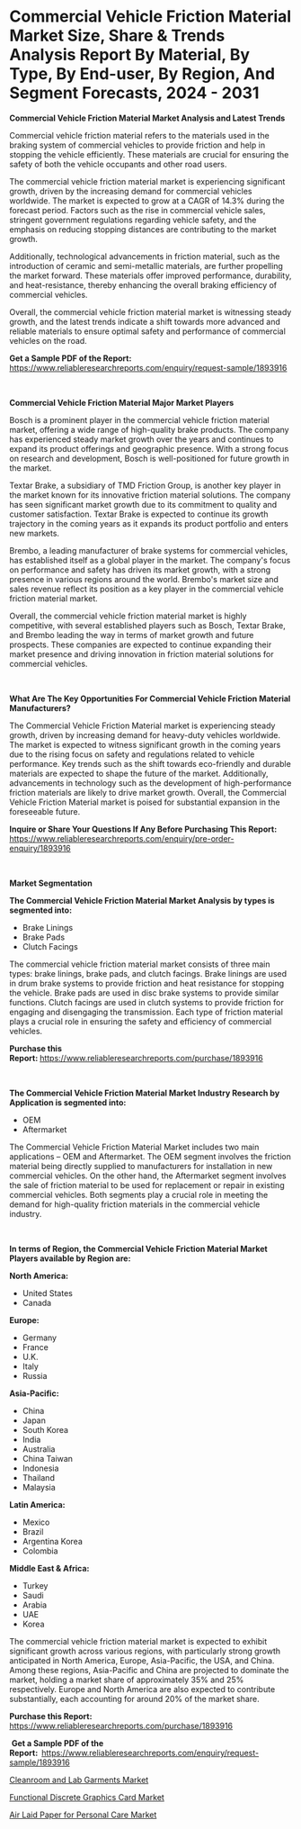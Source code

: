 <p><h1>Commercial Vehicle Friction Material Market Size, Share & Trends Analysis Report By Material, By Type, By End-user, By Region, And Segment Forecasts, 2024 - 2031</h1></p><p><strong>Commercial Vehicle Friction Material Market Analysis and Latest Trends</strong></p>
<p><p>Commercial vehicle friction material refers to the materials used in the braking system of commercial vehicles to provide friction and help in stopping the vehicle efficiently. These materials are crucial for ensuring the safety of both the vehicle occupants and other road users.</p><p>The commercial vehicle friction material market is experiencing significant growth, driven by the increasing demand for commercial vehicles worldwide. The market is expected to grow at a CAGR of 14.3% during the forecast period. Factors such as the rise in commercial vehicle sales, stringent government regulations regarding vehicle safety, and the emphasis on reducing stopping distances are contributing to the market growth.</p><p>Additionally, technological advancements in friction material, such as the introduction of ceramic and semi-metallic materials, are further propelling the market forward. These materials offer improved performance, durability, and heat-resistance, thereby enhancing the overall braking efficiency of commercial vehicles.</p><p>Overall, the commercial vehicle friction material market is witnessing steady growth, and the latest trends indicate a shift towards more advanced and reliable materials to ensure optimal safety and performance of commercial vehicles on the road.</p></p>
<p><strong>Get a Sample PDF of the Report:&nbsp;</strong> <a href="https://www.reliableresearchreports.com/enquiry/request-sample/1893916">https://www.reliableresearchreports.com/enquiry/request-sample/1893916</a></p>
<p>&nbsp;</p>
<p><strong>Commercial Vehicle Friction Material Major Market Players</strong></p>
<p><p>Bosch is a prominent player in the commercial vehicle friction material market, offering a wide range of high-quality brake products. The company has experienced steady market growth over the years and continues to expand its product offerings and geographic presence. With a strong focus on research and development, Bosch is well-positioned for future growth in the market.</p><p>Textar Brake, a subsidiary of TMD Friction Group, is another key player in the market known for its innovative friction material solutions. The company has seen significant market growth due to its commitment to quality and customer satisfaction. Textar Brake is expected to continue its growth trajectory in the coming years as it expands its product portfolio and enters new markets.</p><p>Brembo, a leading manufacturer of brake systems for commercial vehicles, has established itself as a global player in the market. The company's focus on performance and safety has driven its market growth, with a strong presence in various regions around the world. Brembo's market size and sales revenue reflect its position as a key player in the commercial vehicle friction material market.</p><p>Overall, the commercial vehicle friction material market is highly competitive, with several established players such as Bosch, Textar Brake, and Brembo leading the way in terms of market growth and future prospects. These companies are expected to continue expanding their market presence and driving innovation in friction material solutions for commercial vehicles.</p></p>
<p>&nbsp;</p>
<p><strong>What Are The Key Opportunities For Commercial Vehicle Friction Material Manufacturers?</strong></p>
<p><p>The Commercial Vehicle Friction Material market is experiencing steady growth, driven by increasing demand for heavy-duty vehicles worldwide. The market is expected to witness significant growth in the coming years due to the rising focus on safety and regulations related to vehicle performance. Key trends such as the shift towards eco-friendly and durable materials are expected to shape the future of the market. Additionally, advancements in technology such as the development of high-performance friction materials are likely to drive market growth. Overall, the Commercial Vehicle Friction Material market is poised for substantial expansion in the foreseeable future.</p></p>
<p><strong>Inquire or Share Your Questions If Any Before Purchasing This Report:</strong> <a href="https://www.reliableresearchreports.com/enquiry/pre-order-enquiry/1893916">https://www.reliableresearchreports.com/enquiry/pre-order-enquiry/1893916</a></p>
<p>&nbsp;</p>
<p><strong>Market Segmentation</strong></p>
<p><strong>The Commercial Vehicle Friction Material Market Analysis by types is segmented into:</strong></p>
<p><ul><li>Brake Linings</li><li>Brake Pads</li><li>Clutch Facings</li></ul></p>
<p><p>The commercial vehicle friction material market consists of three main types: brake linings, brake pads, and clutch facings. Brake linings are used in drum brake systems to provide friction and heat resistance for stopping the vehicle. Brake pads are used in disc brake systems to provide similar functions. Clutch facings are used in clutch systems to provide friction for engaging and disengaging the transmission. Each type of friction material plays a crucial role in ensuring the safety and efficiency of commercial vehicles.</p></p>
<p><strong>Purchase this Report:&nbsp;</strong><a href="https://www.reliableresearchreports.com/purchase/1893916">https://www.reliableresearchreports.com/purchase/1893916</a></p>
<p>&nbsp;</p>
<p><strong>The Commercial Vehicle Friction Material Market Industry Research by Application is segmented into:</strong></p>
<p><ul><li>OEM</li><li>Aftermarket</li></ul></p>
<p><p>The Commercial Vehicle Friction Material Market includes two main applications – OEM and Aftermarket. The OEM segment involves the friction material being directly supplied to manufacturers for installation in new commercial vehicles. On the other hand, the Aftermarket segment involves the sale of friction material to be used for replacement or repair in existing commercial vehicles. Both segments play a crucial role in meeting the demand for high-quality friction materials in the commercial vehicle industry.</p></p>
<p>&nbsp;</p>
<p><strong>In terms of Region, the Commercial Vehicle Friction Material Market Players available by Region are:</strong></p>
<p>
    <p> <strong> North America: </strong>
        <ul>
            <li>United States</li>
            <li>Canada</li>
        </ul>
        </p> 
    <p> <strong> Europe: </strong>
        <ul>
            <li>Germany</li>
            <li>France</li>
            <li>U.K.</li>
            <li>Italy</li>
            <li>Russia</li>
        </ul>
        </p> 
    <p> <strong> Asia-Pacific: </strong>
        <ul>
            <li>China</li>
            <li>Japan</li>
            <li>South Korea</li>
            <li>India</li>
            <li>Australia</li>
            <li>China Taiwan</li>
            <li>Indonesia</li>
            <li>Thailand</li>
            <li>Malaysia</li>
        </ul>
        </p> 
    <p> <strong> Latin America: </strong>
        <ul>
            <li>Mexico</li>
            <li>Brazil</li>
            <li>Argentina Korea</li>
            <li>Colombia</li>
        </ul>
        </p> 
    <p> <strong> Middle East & Africa: </strong>
        <ul>
            <li>Turkey</li>
            <li>Saudi</li>
            <li>Arabia</li>
            <li>UAE</li>
            <li>Korea</li>
        </ul>
    </p>
    </p>
<p><p>The commercial vehicle friction material market is expected to exhibit significant growth across various regions, with particularly strong growth anticipated in North America, Europe, Asia-Pacific, the USA, and China. Among these regions, Asia-Pacific and China are projected to dominate the market, holding a market share of approximately 35% and 25% respectively. Europe and North America are also expected to contribute substantially, each accounting for around 20% of the market share.</p></p>
<p><strong>Purchase this Report: </strong><a href="https://www.reliableresearchreports.com/purchase/1893916">https://www.reliableresearchreports.com/purchase/1893916</a></p>
<p>&nbsp;<strong>Get a Sample PDF of the Report:&nbsp;&nbsp;</strong><a href="https://www.reliableresearchreports.com/enquiry/request-sample/1893916">https://www.reliableresearchreports.com/enquiry/request-sample/1893916</a></p>
<p><strong></strong></p>
<p><p><a href="https://view.publitas.com/reportprime-1/cleanroom-and-lab-garments-market-provides-detailed-segmentation-of-this-market-based-on-type-application-and-region-and-forecast-for-the-period-from-2023-2030/">Cleanroom and Lab Garments Market</a></p><p><a href="https://view.publitas.com/reportprime-1/functional-discrete-graphics-card-market-size-market-share-and-global-market-analysis-report-2023-2030/">Functional Discrete Graphics Card Market</a></p><p><a href="https://view.publitas.com/reportprime-1/air-laid-paper-for-personal-care-market-provides-detailed-segmentation-of-this-market-based-on-type-application-and-region-and-forecast-for-the-period-from-2023-2030/">Air Laid Paper for Personal Care Market</a></p></p>
